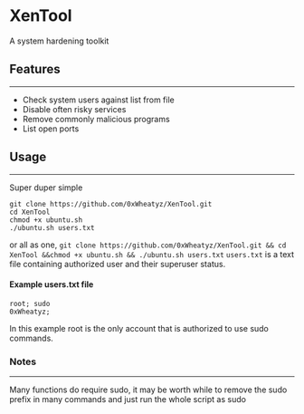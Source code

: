 # XenTool
A system hardening toolkit

## Features
---
* Check system users against list from file
* Disable often risky services
* Remove commonly malicious programs
* List open ports


## Usage
---
Super duper simple
```
git clone https://github.com/0xWheatyz/XenTool.git
cd XenTool
chmod +x ubuntu.sh
./ubuntu.sh users.txt
```
or all as one,
`git clone https://github.com/0xWheatyz/XenTool.git && cd XenTool &&chmod +x ubuntu.sh && ./ubuntu.sh users.txt`
`users.txt` is a text file containing authorized user and their superuser status.

#### Example users.txt file
```
root; sudo
0xWheatyz;
```
In this example root is the only account that is authorized to use sudo commands.


### Notes
---
Many functions do require sudo, it may be worth while to remove the sudo prefix in many commands and just run the whole script as sudo
